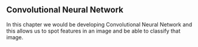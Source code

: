 ## Convolutional Neural Network

In this chapter we would be developing Convolutional Neural Network and this allows us to spot features in an image and be able to classify that image.